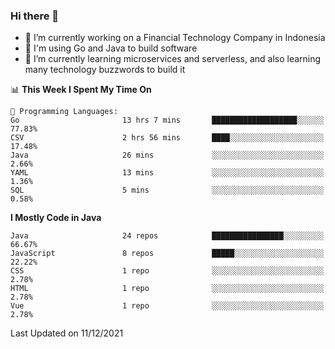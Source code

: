 ### Hi there 👋

<!--
**mazzama/mazzama** is a ✨ _special_ ✨ repository because its `README.md` (this file) appears on your GitHub profile.

Here are some ideas to get you started:

- 🔭 I’m currently working on ...
- 🌱 I’m currently learning ...
- 👯 I’m looking to collaborate on ...
- 🤔 I’m looking for help with ...
- 💬 Ask me about ...
- 📫 How to reach me: ...
- 😄 Pronouns: ...
- ⚡ Fun fact: ...
-->

- 🔭 I’m currently working on a Financial Technology Company in Indonesia
- :gun: I'm using Go and Java to build software
- 🌱 I’m currently learning microservices and serverless, and also learning many technology buzzwords to build it

<!--START_SECTION:waka-->
📊 **This Week I Spent My Time On** 

```text
💬 Programming Languages: 
Go                       13 hrs 7 mins       ███████████████████░░░░░░   77.83% 
CSV                      2 hrs 56 mins       ████░░░░░░░░░░░░░░░░░░░░░   17.48% 
Java                     26 mins             ░░░░░░░░░░░░░░░░░░░░░░░░░   2.66% 
YAML                     13 mins             ░░░░░░░░░░░░░░░░░░░░░░░░░   1.36% 
SQL                      5 mins              ░░░░░░░░░░░░░░░░░░░░░░░░░   0.58%

```

**I Mostly Code in Java** 

```text
Java                     24 repos            ████████████████░░░░░░░░░   66.67% 
JavaScript               8 repos             █████░░░░░░░░░░░░░░░░░░░░   22.22% 
CSS                      1 repo              ░░░░░░░░░░░░░░░░░░░░░░░░░   2.78% 
HTML                     1 repo              ░░░░░░░░░░░░░░░░░░░░░░░░░   2.78% 
Vue                      1 repo              ░░░░░░░░░░░░░░░░░░░░░░░░░   2.78%

```



 Last Updated on 11/12/2021
<!--END_SECTION:waka-->
